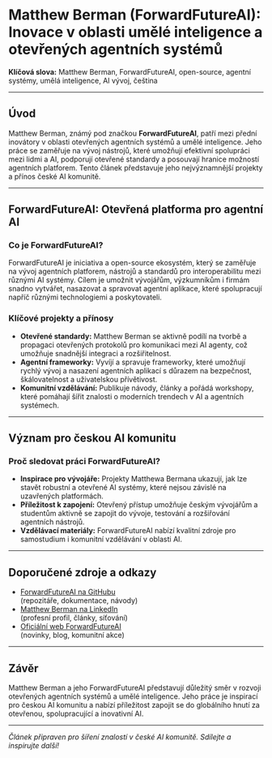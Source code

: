 # Matthew Berman (ForwardFutureAI): Inovace v oblasti umělé inteligence a otevřených agentních systémů

**Klíčová slova:** Matthew Berman, ForwardFutureAI, open-source, agentní systémy, umělá inteligence, AI vývoj, čeština

---

## Úvod

Matthew Berman, známý pod značkou **ForwardFutureAI**, patří mezi přední inovátory v oblasti otevřených agentních systémů a umělé inteligence. Jeho práce se zaměřuje na vývoj nástrojů, které umožňují efektivní spolupráci mezi lidmi a AI, podporují otevřené standardy a posouvají hranice možností agentních platforem. Tento článek představuje jeho nejvýznamnější projekty a přínos české AI komunitě.

---

## ForwardFutureAI: Otevřená platforma pro agentní AI

### Co je ForwardFutureAI?

ForwardFutureAI je iniciativa a open-source ekosystém, který se zaměřuje na vývoj agentních platforem, nástrojů a standardů pro interoperabilitu mezi různými AI systémy. Cílem je umožnit vývojářům, výzkumníkům i firmám snadno vytvářet, nasazovat a spravovat agentní aplikace, které spolupracují napříč různými technologiemi a poskytovateli.

### Klíčové projekty a přínosy

- **Otevřené standardy:** Matthew Berman se aktivně podílí na tvorbě a propagaci otevřených protokolů pro komunikaci mezi AI agenty, což umožňuje snadnější integraci a rozšiřitelnost.
- **Agentní frameworky:** Vyvíjí a spravuje frameworky, které umožňují rychlý vývoj a nasazení agentních aplikací s důrazem na bezpečnost, škálovatelnost a uživatelskou přívětivost.
- **Komunitní vzdělávání:** Publikuje návody, články a pořádá workshopy, které pomáhají šířit znalosti o moderních trendech v AI a agentních systémech.

---

## Význam pro českou AI komunitu

### Proč sledovat práci ForwardFutureAI?

- **Inspirace pro vývojáře:** Projekty Matthewa Bermana ukazují, jak lze stavět robustní a otevřené AI systémy, které nejsou závislé na uzavřených platformách.
- **Příležitost k zapojení:** Otevřený přístup umožňuje českým vývojářům a studentům aktivně se zapojit do vývoje, testování a rozšiřování agentních nástrojů.
- **Vzdělávací materiály:** ForwardFutureAI nabízí kvalitní zdroje pro samostudium i komunitní vzdělávání v oblasti AI.

---

## Doporučené zdroje a odkazy

- [ForwardFutureAI na GitHubu](https://github.com/forwardfutureai)  
  (repozitáře, dokumentace, návody)
- [Matthew Berman na LinkedIn](https://www.linkedin.com/in/matthewberman/)  
  (profesní profil, články, síťování)
- [Oficiální web ForwardFutureAI](https://forwardfuture.ai)  
  (novinky, blog, komunitní akce)

---

## Závěr

Matthew Berman a jeho ForwardFutureAI představují důležitý směr v rozvoji otevřených agentních systémů a umělé inteligence. Jeho práce je inspirací pro českou AI komunitu a nabízí příležitost zapojit se do globálního hnutí za otevřenou, spolupracující a inovativní AI.

---

_Článek připraven pro šíření znalostí v české AI komunitě. Sdílejte a inspirujte další!_
